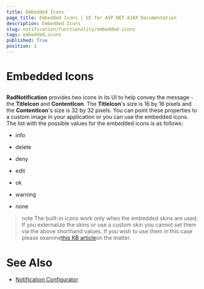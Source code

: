 ```yaml
---
title: Embedded Icons
page_title: Embedded Icons | UI for ASP.NET AJAX Documentation
description: Embedded Icons
slug: notification/functionality/embedded-icons
tags: embedded,icons
published: True
position: 1
---
```


# Embedded Icons



## 

__RadNotification__ provides two icons in its UI to help convey the message - the __TitleIcon__ and __ContentIcon__. The __TitleIcon__'s size is 16 by 16 pixels and the __ContentIcon__'s size is 32 by 32 pixels. You can point these properties to a custom image in your application or you can use the embedded icons. The list with the possible values for the embedded icons is as follows:

* info

* delete

* deny

* edit

* ok

* warning

* none

>note The built-in icons work only when the embedded skins are used. If you externalize the skins or use a custom skin you cannot set them via the above shorthand values. If you wish to use them in this case please examine[this KB article](http://www.telerik.com/support/kb/aspnet-ajax/notification/using-the-built-in-icons-with-a-custom-skin.aspx)on the matter.
>


# See Also

 * [Notification Configurator](http://demos.telerik.com/aspnet-ajax/notification/examples/configurator/defaultcs.aspx)
